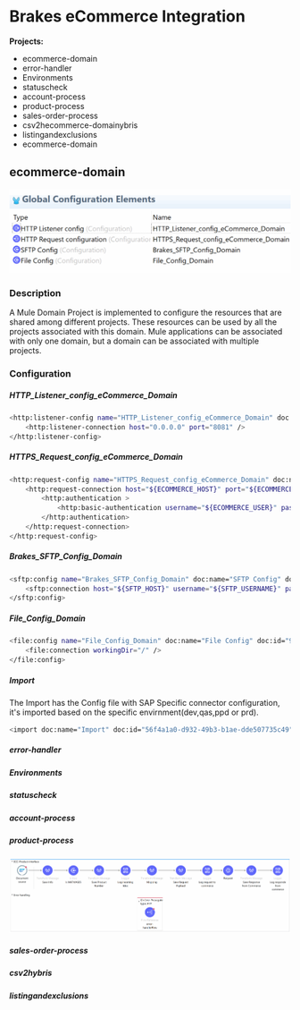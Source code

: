 # Brakes eCommerce Integration

**Projects:**
* ecommerce-domain
* error-handler
* Environments
* statuscheck
* account-process
* product-process
* sales-order-process
* csv2hecommerce-domainybris
* listingandexclusions
* ecommerce-domain  
## ecommerce-domain
![](images/mule-domain-config.gif)
### Description
A Mule Domain Project is implemented to configure the resources that are shared among different projects. These resources can be used by all the projects associated with this domain. Mule applications can be associated with only one domain, but a domain can be associated with multiple projects.  
### Configuration
##### HTTP_Listener_config_eCommerce_Domain
```sh
<http:listener-config name="HTTP_Listener_config_eCommerce_Domain" doc:name="HTTP Listener config" doc:id="bd588af0-ef63-4632-8b83-42853374973e" >
	<http:listener-connection host="0.0.0.0" port="8081" />
</http:listener-config>
```
##### HTTPS_Request_config_eCommerce_Domain
```sh
<http:request-config name="HTTPS_Request_config_eCommerce_Domain" doc:name="HTTP Request configuration" doc:id="cd7000aa-b997-4356-b8a6-176e15cb55c8" basePath="${ECOMMERCE_BASEPATH}" >
	<http:request-connection host="${ECOMMERCE_HOST}" port="${ECOMMERCE_PORT}" protocol="HTTPS" connectionIdleTimeout="60000">
		<http:authentication >
			<http:basic-authentication username="${ECOMMERCE_USER}" password="${ECOMMERCE_PASSWORD}" />
		</http:authentication>
	</http:request-connection>
</http:request-config>
```
##### Brakes_SFTP_Config_Domain
```sh
<sftp:config name="Brakes_SFTP_Config_Domain" doc:name="SFTP Config" doc:id="db9e102a-ce58-45bb-82c1-bde9ab904cf4" >
	<sftp:connection host="${SFTP_HOST}" username="${SFTP_USERNAME}" password="${SFTP_PASSWORD}" />
</sftp:config>
```
##### File_Config_Domain
```sh
<file:config name="File_Config_Domain" doc:name="File Config" doc:id="931c4e8c-5366-4ae3-a556-4a3892f5438f" >
	<file:connection workingDir="/" />
</file:config>
```
##### Import
The Import has the Config file with SAP Specific connector configuration, it's imported based on the specific envirnment(dev,qas,ppd or prd).
```sh
<import doc:name="Import" doc:id="56f4a1a0-d932-49b3-b1ae-dde507735c49" file="${ENVCODE}-mule-domain-config.xml" />
```
##### error-handler
##### Environments
##### statuscheck
##### account-process
##### product-process
![](images/product-process.gif)
##### sales-order-process
##### csv2hybris
##### listingandexclusions
